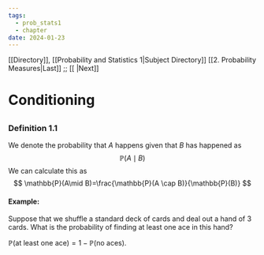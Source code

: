 ```yaml
---
tags:
  - prob_stats1
  - chapter
date: 2024-01-23
---
```

[[Directory]], [[Probability and Statistics 1|Subject Directory]]
[[2. Probability Measures|Last]] ;; [[ |Next]]
# Conditioning
## 
### Definition 1.1
We denote the probability that ${} A {}$ happens given that ${} B {}$ has happened as 
$$
\mathbb{P}(A \mid B)
$$
We can calculate this as 
$$
\mathbb{P}(A\mid B)=\frac{\mathbb{P}(A \cap B)}{\mathbb{P}(B)}
$$
#### Example:
Suppose that we shuffle a standard deck of cards and deal out a hand of $3$ cards. What is the probability of finding at least one ace in this hand?

${} \mathbb{P}(\text{at least one ace})=1-\mathbb{P}(\text{no aces}) {}$.